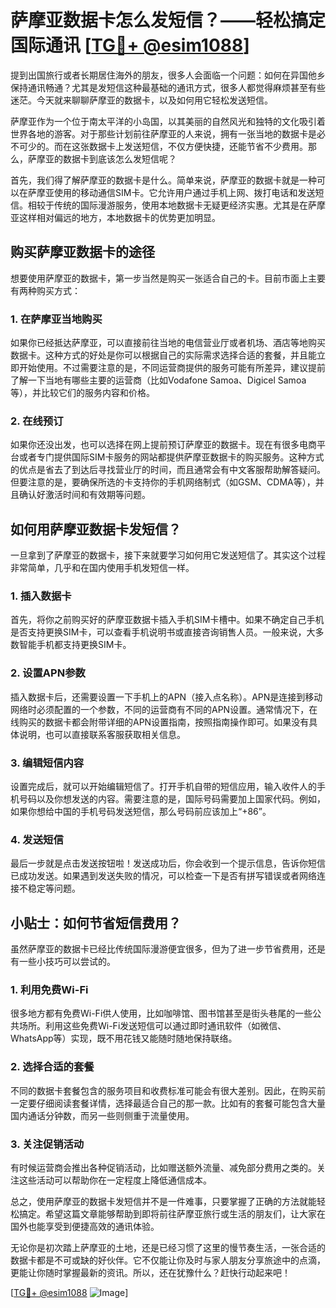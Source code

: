 # 萨摩亚数据卡怎么发短信？——轻松搞定国际通讯 [[TG💪+ @esim1088](https://t.me/s/esim1088)]

提到出国旅行或者长期居住海外的朋友，很多人会面临一个问题：如何在异国他乡保持通讯畅通？尤其是发短信这种最基础的通讯方式，很多人都觉得麻烦甚至有些迷茫。今天就来聊聊萨摩亚的数据卡，以及如何用它轻松发送短信。

萨摩亚作为一个位于南太平洋的小岛国，以其美丽的自然风光和独特的文化吸引着世界各地的游客。对于那些计划前往萨摩亚的人来说，拥有一张当地的数据卡是必不可少的。而在这张数据卡上发送短信，不仅方便快捷，还能节省不少费用。那么，萨摩亚的数据卡到底该怎么发短信呢？

首先，我们得了解萨摩亚的数据卡是什么。简单来说，萨摩亚的数据卡就是一种可以在萨摩亚使用的移动通信SIM卡。它允许用户通过手机上网、拨打电话和发送短信。相较于传统的国际漫游服务，使用本地数据卡无疑更经济实惠。尤其是在萨摩亚这样相对偏远的地方，本地数据卡的优势更加明显。

## 购买萨摩亚数据卡的途径

想要使用萨摩亚的数据卡，第一步当然是购买一张适合自己的卡。目前市面上主要有两种购买方式：

### 1. 在萨摩亚当地购买

如果你已经抵达萨摩亚，可以直接前往当地的电信营业厅或者机场、酒店等地购买数据卡。这种方式的好处是你可以根据自己的实际需求选择合适的套餐，并且能立即开始使用。不过需要注意的是，不同运营商提供的服务可能有所差异，建议提前了解一下当地有哪些主要的运营商（比如Vodafone Samoa、Digicel Samoa等），并比较它们的服务内容和价格。

### 2. 在线预订

如果你还没出发，也可以选择在网上提前预订萨摩亚的数据卡。现在有很多电商平台或者专门提供国际SIM卡服务的网站都提供萨摩亚数据卡的购买服务。这种方式的优点是省去了到达后寻找营业厅的时间，而且通常会有中文客服帮助解答疑问。但要注意的是，要确保所选的卡支持你的手机网络制式（如GSM、CDMA等），并且确认好激活时间和有效期等问题。

## 如何用萨摩亚数据卡发短信？

一旦拿到了萨摩亚的数据卡，接下来就要学习如何用它发送短信了。其实这个过程非常简单，几乎和在国内使用手机发短信一样。

### 1. 插入数据卡

首先，将你之前购买好的萨摩亚数据卡插入手机SIM卡槽中。如果不确定自己手机是否支持更换SIM卡，可以查看手机说明书或直接咨询销售人员。一般来说，大多数智能手机都支持更换SIM卡。

### 2. 设置APN参数

插入数据卡后，还需要设置一下手机上的APN（接入点名称）。APN是连接到移动网络时必须配置的一个参数，不同的运营商有不同的APN设置。通常情况下，在线购买的数据卡都会附带详细的APN设置指南，按照指南操作即可。如果没有具体说明，也可以直接联系客服获取相关信息。

### 3. 编辑短信内容

设置完成后，就可以开始编辑短信了。打开手机自带的短信应用，输入收件人的手机号码以及你想发送的内容。需要注意的是，国际号码需要加上国家代码。例如，如果你想给中国的手机号码发送短信，那么号码前应该加上“+86”。

### 4. 发送短信

最后一步就是点击发送按钮啦！发送成功后，你会收到一个提示信息，告诉你短信已成功发送。如果遇到发送失败的情况，可以检查一下是否有拼写错误或者网络连接不稳定等问题。

## 小贴士：如何节省短信费用？

虽然萨摩亚的数据卡已经比传统国际漫游便宜很多，但为了进一步节省费用，还是有一些小技巧可以尝试的。

### 1. 利用免费Wi-Fi

很多地方都有免费Wi-Fi供人使用，比如咖啡馆、图书馆甚至是街头巷尾的一些公共场所。利用这些免费Wi-Fi发送短信可以通过即时通讯软件（如微信、WhatsApp等）实现，既不用花钱又能随时随地保持联络。

### 2. 选择合适的套餐

不同的数据卡套餐包含的服务项目和收费标准可能会有很大差别。因此，在购买前一定要仔细阅读套餐详情，选择最适合自己的那一款。比如有的套餐可能包含大量国内通话分钟数，而另一些则侧重于流量使用。

### 3. 关注促销活动

有时候运营商会推出各种促销活动，比如赠送额外流量、减免部分费用之类的。关注这些活动可以帮助你在一定程度上降低通信成本。

总之，使用萨摩亚的数据卡发短信并不是一件难事，只要掌握了正确的方法就能轻松搞定。希望这篇文章能够帮助到即将前往萨摩亚旅行或生活的朋友们，让大家在国外也能享受到便捷高效的通讯体验。

无论你是初次踏上萨摩亚的土地，还是已经习惯了这里的慢节奏生活，一张合适的数据卡都是不可或缺的好伙伴。它不仅能让你及时与家人朋友分享旅途中的点滴，更能让你随时掌握最新的资讯。所以，还在犹豫什么？赶快行动起来吧！

[[TG💪+ @esim1088](https://t.me/s/esim1088) ![Image](https://i.postimg.cc/4NQfJmqS/Snipaste-2025-05-13-00-14-12.png)]